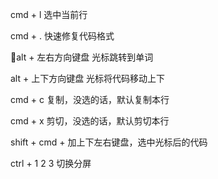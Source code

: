 cmd  + l  选中当前行

cmd + . 快速修复代码格式

alt + 左右方向键盘     光标跳转到单词

alt + 上下方向键盘	 光标将代码移动上下

cmd + c  复制，没选的话，默认复制本行

cmd + x  剪切，没选的话，默认剪切本行

shift + cmd + 加上下左右键盘，选中光标后的代码

ctrl + 1 2 3 切换分屏
<!--stackedit_data:
eyJoaXN0b3J5IjpbLTE3OTYxMDYyOTIsLTIwMjEzNjM0NjhdfQ
==
-->